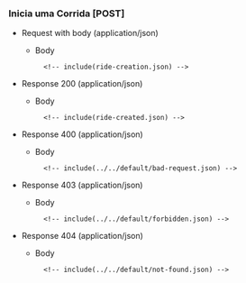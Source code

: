 ### Inicia uma Corrida [POST]

+ Request with body (application/json)

    + Body

            <!-- include(ride-creation.json) -->

+ Response 200 (application/json)

    + Body

            <!-- include(ride-created.json) -->

+ Response 400 (application/json)

    + Body

            <!-- include(../../default/bad-request.json) -->

+ Response 403 (application/json)

    + Body

            <!-- include(../../default/forbidden.json) -->

+ Response 404 (application/json)

    + Body

            <!-- include(../../default/not-found.json) -->
